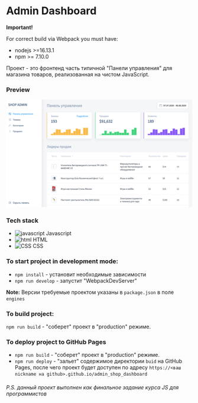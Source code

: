 # Admin Dashboard

**Important!**

For correct build via Webpack you must have: 

* nodejs >=16.13.1
* npm >= 7.10.0

Проект - это фронтенд часть типичной "Панели управления" для магазина товаров, 
реализованная на чистом JavaScript.

### Preview

[![preview](./preview.png)](https://course-js.javascript.ru/)

### Tech stack

* <img alt="javascript" width="26px" src="https://raw.githubusercontent.com/boris-catsvill/course-js.javascript.ru/master/tech-stack/javascript.png" /> Javascript
* <img alt="html" width="26px" src="https://raw.githubusercontent.com/boris-catsvill/course-js.javascript.ru/master/tech-stack/html.png" /> HTML
* <img alt="CSS" width="26px" src="https://raw.githubusercontent.com/boris-catsvill/course-js.javascript.ru/master/tech-stack/css.png" /> CSS

### To start project in development mode:

* `npm install` - установит необходимые зависимости
* `npm run develop` - запустит "WebpackDevServer"

**Note:** Версии требуемые проектом указаны в `package.json` в поле `engines` 

### To build project:

`npm run build` - "соберет" проект в "production" режиме.

### To deploy project to GitHub Pages

* `npm run build` - "соберет" проект в "production" режиме.
* `npm run deploy` - "зальет" содержимое директории `buid` на GitHub Pages, после чего
 проект будет доступен по адресу `https://<ваш nickname на github>.github.io/admin_shop_dashboard`

###### P.S. данный проект выполнен как финальное задание курса JS для программистов
